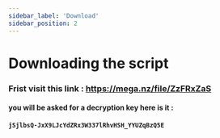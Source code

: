 ```yaml
---
sidebar_label: 'Download'
sidebar_position: 2
---
```


# Downloading the script

### Frist visit this link : https://mega.nz/file/ZzFRxZaS

#### you will be asked for a decryption key here is it : 

#### ``jSjlbsQ-JxX9LJcYdZRx3W337lRhvHSH_YYUZqBzQ5E``


